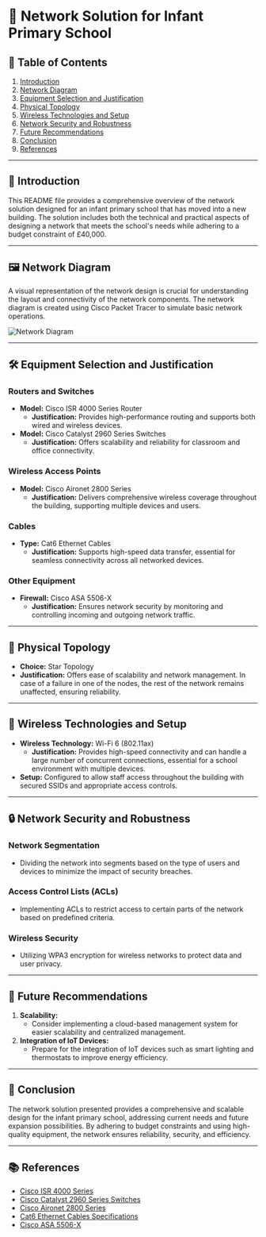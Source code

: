 # 🏫 Network Solution for Infant Primary School

## 📑 Table of Contents
1. [Introduction](#introduction)
2. [Network Diagram](#network-diagram)
3. [Equipment Selection and Justification](#equipment-selection-and-justification)
4. [Physical Topology](#physical-topology)
5. [Wireless Technologies and Setup](#wireless-technologies-and-setup)
6. [Network Security and Robustness](#network-security-and-robustness)
7. [Future Recommendations](#future-recommendations)
8. [Conclusion](#conclusion)
9. [References](#references)

---

## 📖 Introduction
This README file provides a comprehensive overview of the network solution designed for an infant primary school that has moved into a new building. The solution includes both the technical and practical aspects of designing a network that meets the school's needs while adhering to a budget constraint of £40,000.

---

## 🖼️ Network Diagram
A visual representation of the network design is crucial for understanding the layout and connectivity of the network components. The network diagram is created using Cisco Packet Tracer to simulate basic network operations.

![Network Diagram](path/to/diagram)

---

## 🛠️ Equipment Selection and Justification
### Routers and Switches
- **Model:** Cisco ISR 4000 Series Router
  - **Justification:** Provides high-performance routing and supports both wired and wireless devices.
- **Model:** Cisco Catalyst 2960 Series Switches
  - **Justification:** Offers scalability and reliability for classroom and office connectivity.

### Wireless Access Points
- **Model:** Cisco Aironet 2800 Series
  - **Justification:** Delivers comprehensive wireless coverage throughout the building, supporting multiple devices and users.

### Cables
- **Type:** Cat6 Ethernet Cables
  - **Justification:** Supports high-speed data transfer, essential for seamless connectivity across all networked devices.

### Other Equipment
- **Firewall:** Cisco ASA 5506-X
  - **Justification:** Ensures network security by monitoring and controlling incoming and outgoing network traffic.

---

## 🔗 Physical Topology
- **Choice:** Star Topology
- **Justification:** Offers ease of scalability and network management. In case of a failure in one of the nodes, the rest of the network remains unaffected, ensuring reliability.

---

## 📶 Wireless Technologies and Setup
- **Wireless Technology:** Wi-Fi 6 (802.11ax)
  - **Justification:** Provides high-speed connectivity and can handle a large number of concurrent connections, essential for a school environment with multiple devices.
- **Setup:** Configured to allow staff access throughout the building with secured SSIDs and appropriate access controls.

---

## 🔒 Network Security and Robustness
### Network Segmentation
- Dividing the network into segments based on the type of users and devices to minimize the impact of security breaches.

### Access Control Lists (ACLs)
- Implementing ACLs to restrict access to certain parts of the network based on predefined criteria.

### Wireless Security
- Utilizing WPA3 encryption for wireless networks to protect data and user privacy.

---

## 🚀 Future Recommendations
1. **Scalability:**
   - Consider implementing a cloud-based management system for easier scalability and centralized management.
2. **Integration of IoT Devices:**
   - Prepare for the integration of IoT devices such as smart lighting and thermostats to improve energy efficiency.

---

## 📝 Conclusion
The network solution presented provides a comprehensive and scalable design for the infant primary school, addressing current needs and future expansion possibilities. By adhering to budget constraints and using high-quality equipment, the network ensures reliability, security, and efficiency.

---

## 📚 References
- [Cisco ISR 4000 Series](https://www.cisco.com/c/en/us/products/routers/4000-series-integrated-services-routers-isr/index.html)
- [Cisco Catalyst 2960 Series Switches](https://www.cisco.com/c/en/us/products/switches/catalyst-2960-series-switches/index.html)
- [Cisco Aironet 2800 Series](https://www.cisco.com/c/en/us/products/wireless/aironet-2800-series-access-points/index.html)
- [Cat6 Ethernet Cables Specifications](https://www.cablematters.com/blog/Networking/what-is-cat6-ethernet-cable)
- [Cisco ASA 5506-X](https://www.cisco.com/c/en/us/products/security/asa-5506-x-firewall/index.html)
